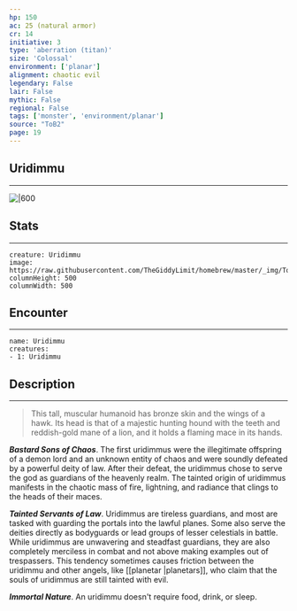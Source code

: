 ```yaml
---
hp: 150
ac: 25 (natural armor)
cr: 14
initiative: 3
type: 'aberration (titan)'    
size: 'Colossal'
environment: ['planar']
alignment: chaotic evil
legendary: False
lair: False
mythic: False
regional: False
tags: ['monster', 'environment/planar']
source: "ToB2"
page: 19
---
```


## Uridimmu
---

![|600](https://raw.githubusercontent.com/TheGiddyLimit/homebrew/master/_img/ToB2/creature/Uridimmu.webp)

## Stats
---

```statblock
creature: Uridimmu
image: https://raw.githubusercontent.com/TheGiddyLimit/homebrew/master/_img/ToB2/creature/token/Uridimmu%20%28Token%29.png
columnHeight: 500
columnWidth: 500
```

## Encounter
---

```encounter-table
name: Uridimmu
creatures:
- 1: Uridimmu
```

## Description
---
>This tall, muscular humanoid has bronze skin and the wings of a hawk. Its head is that of a majestic hunting hound with the teeth and reddish-gold mane of a lion, and it holds a flaming mace in its hands.

**_Bastard Sons of Chaos_**. The first uridimmus were the illegitimate offspring of a demon lord and an unknown entity of chaos and were soundly defeated by a powerful deity of law. After their defeat, the uridimmus chose to serve the god as guardians of the heavenly realm. The tainted origin of uridimmus manifests in the chaotic mass of fire, lightning, and radiance that clings to the heads of their maces.

**_Tainted Servants of Law_**. Uridimmus are tireless guardians, and most are tasked with guarding the portals into the lawful planes. Some also serve the deities directly as bodyguards or lead groups of lesser celestials in battle. While uridimmus are unwavering and steadfast guardians, they are also completely merciless in combat and not above making examples out of trespassers. This tendency sometimes causes friction between the uridimmu and other angels, like [[planetar \|planetars]], who claim that the souls of uridimmus are still tainted with evil.

**_Immortal Nature_**. An uridimmu doesn't require food, drink, or sleep.






